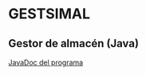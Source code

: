 # GESTSIMAL
## Gestor de almacén (Java)

[JavaDoc del programa](https://fcojavierglez.github.io/Gestisimal-Almacen_Java/)